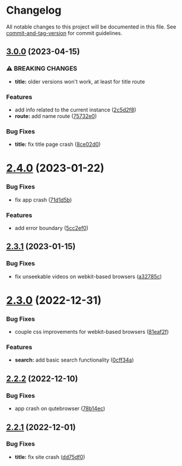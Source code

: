 # Changelog

All notable changes to this project will be documented in this file. See [commit-and-tag-version](https://github.com/absolute-version/commit-and-tag-version) for commit guidelines.

## [3.0.0](https://github.com/zyachel/libremdb/compare/v2.4.0...v3.0.0) (2023-04-15)


### ⚠ BREAKING CHANGES

* **title:** older versions won't work, at least for title route

### Features

* add info related to the current instance ([2c5d2f8](https://github.com/zyachel/libremdb/commit/2c5d2f86e46a52223f07d573b152bad5174ee2d9))
* **route:** add name route ([75732e0](https://github.com/zyachel/libremdb/commit/75732e00869f9777e87e767a48648996345f02f7))


### Bug Fixes

* **title:** fix title page crash ([8ce02d0](https://github.com/zyachel/libremdb/commit/8ce02d02364c8e1f03a8b16594bc20ee6766a8c6))

# [2.4.0](https://github.com/zyachel/libremdb/compare/v2.3.1...v2.4.0) (2023-01-22)


### Bug Fixes

* fix app crash ([71d1d5b](https://github.com/zyachel/libremdb/commit/71d1d5b34e2866729ae0c96c59ea51e8d1a3dcca))


### Features

* add error boundary ([5cc2ef0](https://github.com/zyachel/libremdb/commit/5cc2ef02cec0b31c5d449e189a054fbef5801f60))



## [2.3.1](https://github.com/zyachel/libremdb/compare/v2.3.0...v2.3.1) (2023-01-15)


### Bug Fixes

* fix unseekable videos on webkit-based browsers ([a32785c](https://github.com/zyachel/libremdb/commit/a32785ce00b638e9079f0924fd9b00f98c077348))



# [2.3.0](https://github.com/zyachel/libremdb/compare/v2.2.2...v2.3.0) (2022-12-31)


### Bug Fixes

* couple css improvements for webkit-based browsers ([81eaf2f](https://github.com/zyachel/libremdb/commit/81eaf2fd5e5980c0c4d59a8805cf541fa8fe51f9))


### Features

* **search:** add basic search functionality ([0cff34a](https://github.com/zyachel/libremdb/commit/0cff34a766b09ba17be2a89f6290889dbf225436))



## [2.2.2](https://github.com/zyachel/libremdb/compare/v2.2.1...v2.2.2) (2022-12-10)


### Bug Fixes

* app crash on qutebrowser ([78b14ec](https://github.com/zyachel/libremdb/commit/78b14ec07955d29403b8b5ae0d449f38eea2bbc5))



## [2.2.1](https://github.com/zyachel/libremdb/compare/v2.2.0...v2.2.1) (2022-12-01)


### Bug Fixes

* **title:** fix site crash ([dd75df0](https://github.com/zyachel/libremdb/commit/dd75df01eb7c03d8945a8bd20ed231a66bd88b8f))
